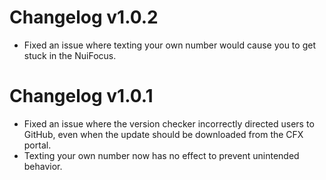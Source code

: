 # Changelog v1.0.2
- Fixed an issue where texting your own number would cause you to get stuck in the NuiFocus.

# Changelog v1.0.1
- Fixed an issue where the version checker incorrectly directed users to GitHub, even when the update should be downloaded from the CFX portal.
- Texting your own number now has no effect to prevent unintended behavior.
